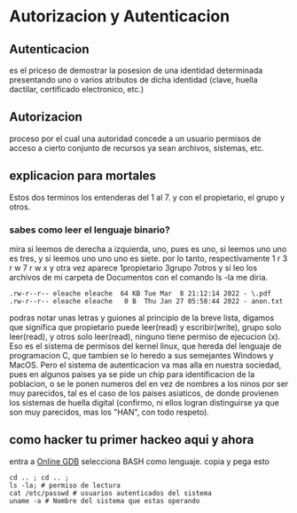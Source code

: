 # Autorizacion y Autenticacion

## Autenticacion
es el priceso de demostrar la posesion de una identidad determinada presentando uno o varios atributos de dicha identidad (clave, huella dactilar, certificado electronico, etc.)

## Autorizacion
proceso por el cual una autoridad concede a un usuario permisos de acceso a cierto conjunto de recursos ya sean archivos, sistemas, etc.

## explicacion para mortales
Estos dos terminos los entenderas del 1 al 7. 
y con el propietario, el grupo y otros.

### sabes como leer el lenguaje binario?
mira si leemos de derecha a izquierda, uno, pues es uno, si leemos uno uno es tres,  y si leemos uno uno uno es siete.
por lo tanto, respectivamente           1 r                           3 r   w                         7 r   w   x
y otra vez aparece                  1propietario                   3grupo                         7otros
y si leo los archivos de mi carpeta de Documentos con el comando ls -la
me diria.
```
.rw-r--r-- eleache eleache  64 KB Tue Mar  8 21:12:14 2022 - \.pdf
.rw-r--r-- eleache eleache   0 B  Thu Jan 27 05:58:44 2022 - anon.txt
```
podras notar unas letras y guiones al principio de la breve lista, digamos que significa que propietario puede leer(read) y escribir(write), grupo solo leer(read), y otros solo leer(read), ninguno tiene permiso de ejecucion (x).
Eso es el sistema de permisos del kernel linux, que hereda del lenguaje de programacion C, que tambien se lo heredo a sus semejantes Windows y MacOS.
Pero el sistema de autenticacion va mas alla en nuestra sociedad, pues en algunos paises ya se pide un chip para identificacion de la poblacion, o se le ponen numeros del en vez de nombres a los ninos por ser muy parecidos, tal es el caso de los paises asiaticos, de donde provienen los sistemas de huella digital (confirmo, ni ellos logran distinguirse ya que son muy parecidos, mas los "HAN", con todo respeto).

## como hacker tu primer hackeo aqui y ahora
entra a [Online GDB](https://www.onlinegdb.com/) 
selecciona BASH como lenguaje.
copia y pega esto
```
cd .. ; cd .. ; 
ls -la; # permiso de lectura
cat /etc/passwd # usuarios autenticados del sistema
uname -a # Nombre del sistema que estas operando
```
